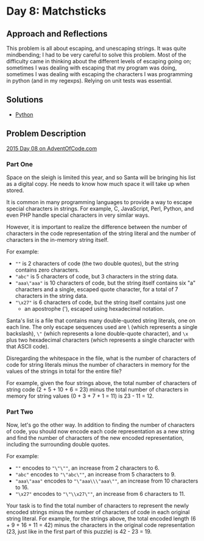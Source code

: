 # Day 8: Matchsticks

## Approach and Reflections

This problem is all about escaping, and unescaping strings. It was quite
mindbending; I had to be very careful to solve this problem. Most of the
difficulty came in thinking about the different levels of escaping going on;
sometimes I was dealing with escaping that my program was doing, sometimes
I was dealing with escaping the characters I was programming in python (and in
my regexps). Relying on unit tests was essential.

## Solutions

- [Python](../python2015/aoc/day08.py)

## Problem Description

[2015 Day 08 on AdventOfCode.com](https://adventofcode.com/2015/day/8)

### Part One

Space on the sleigh is limited this year, and so Santa will be bringing his
list as a digital copy. He needs to know how much space it will take up when
stored.

It is common in many programming languages to provide a way to escape special
characters in strings. For example, C, JavaScript, Perl, Python, and even PHP
handle special characters in very similar ways.

However, it is important to realize the difference between the number of
characters in the code representation of the string literal and the number of
characters in the in-memory string itself.

For example:

- `""` is 2 characters of code (the two double quotes), but the string
  contains zero characters.
- `"abc"` is 5 characters of code, but 3 characters in the string data.
- `"aaa\"aaa"` is 10 characters of code, but the string itself contains six
  "a" characters and a single, escaped quote character, for a total of
  7 characters in the string data.
- `"\x27"` is 6 characters of code, but the string itself contains just one
  - an apostrophe ('), escaped using hexadecimal notation.

Santa's list is a file that contains many double-quoted string literals, one
on each line. The only escape sequences used are \\ (which represents a single
backslash), `\"` (which represents a lone double-quote character), and `\x` plus
two hexadecimal characters (which represents a single character with that
ASCII code).

Disregarding the whitespace in the file, what is the number of characters of
code for string literals minus the number of characters in memory for the
values of the strings in total for the entire file?

For example, given the four strings above, the total number of characters of
string code (2 + 5 + 10 + 6 = 23) minus the total number of characters in
memory for string values (0 + 3 + 7 + 1 = 11) is 23 - 11 = 12.

### Part Two

Now, let's go the other way. In addition to finding the number of characters
of code, you should now encode each code representation as a new string and
find the number of characters of the new encoded representation, including the
surrounding double quotes.

For example:

- `""` encodes to `"\"\""`, an increase from 2 characters to 6.
- `"abc"` encodes to `"\"abc\""`, an increase from 5 characters to 9.
- `"aaa\"aaa"` encodes to `"\"aaa\\\"aaa\""`, an increase from 10 characters
  to 16.
- `"\x27"` encodes to `"\"\\x27\""`, an increase from 6 characters to 11.

Your task is to find the total number of characters to represent the newly
encoded strings minus the number of characters of code in each original string
literal. For example, for the strings above, the total encoded length (6 + 9 + 16 + 11 = 42)
minus the characters in the original code representation
(23, just like in the first part of this puzzle) is 42 - 23 = 19.
